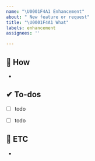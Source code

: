 ```yaml
---
name: "\U0001F4A1 Enhancement"
about: " New feature or request"
title: "\U0001F4A1 What"
labels: enhancement
assignees: ''

---
```


## 🔑 How
- 


## ✔ To-dos
- [ ] todo
- [ ] todo


## 📝 ETC
-

